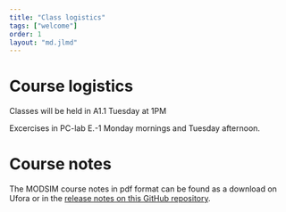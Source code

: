 ```yaml
---
title: "Class logistics"
tags: ["welcome"]
order: 1
layout: "md.jlmd"
---
```


<style>
main a img {
    width: 5rem;
    margin: 1rem;
}
</style>

# Course logistics

Classes will be held in A1.1 Tuesday at 1PM

Excercises in PC-lab E.-1 Monday mornings and Tuesday afternoon.

# Course notes

The MODSIM course notes in pdf format can be found as a download on Ufora or in the [release notes on this GitHub repository](https://github.com/Kermit-UGent/ModSim/releases).